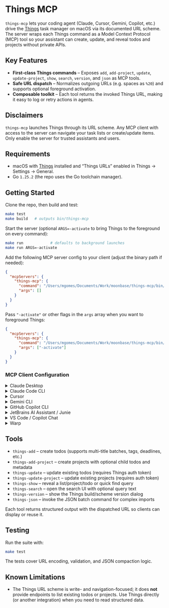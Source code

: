 # Things MCP

`things-mcp` lets your coding agent (Claude, Cursor, Gemini, Copilot, etc.) drive the [Things](https://culturedcode.com/things/) task manager on macOS via its documented URL scheme. The server wraps each Things command as a Model Context Protocol (MCP) tool so your assistant can create, update, and reveal todos and projects without private APIs.

## Key Features

- **First-class Things commands** – Exposes `add`, `add-project`, `update`, `update-project`, `show`, `search`, `version`, and `json` as MCP tools.
- **Safe URL dispatch** – Normalizes outgoing URLs (e.g. spaces as `%20`) and supports optional foreground activation.
- **Composable toolkit** – Each tool returns the invoked Things URL, making it easy to log or retry actions in agents.

## Disclaimers

`things-mcp` launches Things through its URL scheme. Any MCP client with access to the server can navigate your task lists or create/update items. Only enable the server for trusted assistants and users.

## Requirements

- macOS with [Things](https://culturedcode.com/things/mac/) installed and “Things URLs” enabled in Things → Settings → General.
- Go `1.25.2` (the repo uses the Go toolchain manager).

## Getting Started

Clone the repo, then build and test:

```bash
make test
make build   # outputs bin/things-mcp
```

Start the server (optional `ARGS=-activate` to bring Things to the foreground on every command):

```bash
make run            # defaults to background launches
make run ARGS=-activate
```

Add the following MCP server config to your client (adjust the binary path if needed):

```json
{
  "mcpServers": {
    "things-mcp": {
      "command": "/Users/mgomes/Documents/Work/moonbase/things-mcp/bin/things-mcp",
      "args": []
    }
  }
}
```

Pass `"-activate"` or other flags in the `args` array when you want to foreground Things:

```json
{
  "mcpServers": {
    "things-mcp": {
      "command": "/Users/mgomes/Documents/Work/moonbase/things-mcp/bin/things-mcp",
      "args": ["-activate"]
    }
  }
}
```

### MCP Client Configuration

<details>
  <summary>Claude Desktop</summary>
  Edit `~/Library/Application Support/Claude/claude_desktop_config.json` and add the snippet above under `mcpServers`. Restart Claude Desktop afterwards.
</details>

<details>
  <summary>Claude Code CLI</summary>
  Run:

```bash
claude mcp add things-mcp /Users/mgomes/Documents/Work/moonbase/things-mcp/bin/things-mcp
```

Add `-activate` after the binary path if you want Things to pop to the foreground.
</details>

<details>
  <summary>Cursor</summary>
  Go to **Settings → MCP → New MCP Server**, choose “Stdio”, set the command to the built binary path, and optionally add `-activate` in arguments. Alternatively use the deeplink builder inside Cursor with the JSON above.
</details>

<details>
  <summary>Gemini CLI</summary>

```bash
gemini mcp add things-mcp /Users/mgomes/Documents/Work/moonbase/things-mcp/bin/things-mcp
```

Supply `--args -activate` if you want foreground launches.
</details>

<details>
  <summary>GitHub Copilot CLI</summary>
  Inside the Copilot prompt run `/mcp add`, choose “Local” server type, set command to the binary path, and leave arguments blank (or `-activate` as desired).
</details>

<details>
  <summary>JetBrains AI Assistant / Junie</summary>
  Navigate to **Settings → Tools → AI Assistant → Model Context Protocol**, click **Add**, set the command field to the built binary, and specify any arguments. Repeat the same flow for Junie under **Settings → Tools → Junie → MCP Settings**.
</details>

<details>
  <summary>VS Code / Copilot Chat</summary>
  Run:

```bash
code --add-mcp '{"name":"things-mcp","command":"/Users/mgomes/Documents/Work/moonbase/things-mcp/bin/things-mcp","args":[]}'
```

Reopen VS Code so Copilot Chat loads the server.
</details>

<details>
  <summary>Warp</summary>
  Open **Settings → AI → Manage MCP Servers → + Add**, select “Local”, and use the standard command/args snippet.
</details>

## Tools

- `things-add` – create todos (supports multi-title batches, tags, deadlines, etc.)
- `things-add-project` – create projects with optional child todos and metadata
- `things-update` – update existing todos (requires Things auth token)
- `things-update-project` – update existing projects (requires auth token)
- `things-show` – reveal a list/project/todo or quick find query
- `things-search` – open the search UI with optional query text
- `things-version` – show the Things build/scheme version dialog
- `things-json` – invoke the JSON batch command for complex imports

Each tool returns structured output with the dispatched URL so clients can display or reuse it.

## Testing

Run the suite with:

```bash
make test
```

The tests cover URL encoding, validation, and JSON compaction logic.

## Known Limitations

- The Things URL scheme is write- and navigation-focused; it does **not** provide endpoints to list existing todos or projects. Use Things directly (or another integration) when you need to read structured data.

